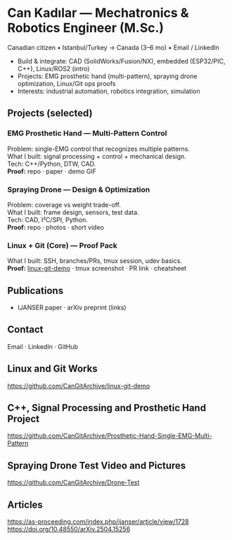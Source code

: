 # Can Kadılar — Mechatronics & Robotics Engineer (M.Sc.)
Canadian citizen • Istanbul/Turkey → Canada (3–6 mo) • Email / LinkedIn

- Build & integrate: CAD (SolidWorks/Fusion/NX), embedded (ESP32/PIC, C++), Linux/ROS2 (intro)
- Projects: EMG prosthetic hand (multi-pattern), spraying drone optimization, Linux/Git ops proofs
- Interests: industrial automation, robotics integration, simulation

## Projects (selected)
### EMG Prosthetic Hand — Multi-Pattern Control
Problem: single-EMG control that recognizes multiple patterns.  
What I built: signal processing + control + mechanical design.  
Tech: C++/Python, DTW, CAD.  
**Proof:** repo · paper · demo GIF

### Spraying Drone — Design & Optimization
Problem: coverage vs weight trade-off.  
What I built: frame design, sensors, test data.  
Tech: CAD, I²C/SPI, Python.  
**Proof:** repo · photos · short video

### Linux + Git (Core) — Proof Pack
What I built: SSH, branches/PRs, tmux session, udev basics.  
**Proof:** [linux-git-demo](...) · tmux screenshot · PR link · cheatsheet

## Publications
- IJANSER paper · arXiv preprint (links)

## Contact
Email · LinkedIn · GitHub

## Linux and Git Works

https://github.com/CanGitArchive/linux-git-demo

## C++, Signal Processing and Prosthetic Hand Project

https://github.com/CanGitArchive/Prosthetic-Hand-Single-EMG-Multi-Pattern

## Spraying Drone Test Video and Pictures

https://github.com/CanGitArchive/Drone-Test

## Articles

https://as-proceeding.com/index.php/ijanser/article/view/1728
https://doi.org/10.48550/arXiv.2504.15256 

